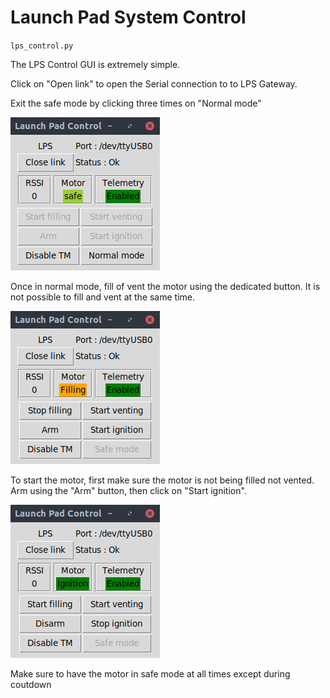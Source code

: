 # Launch Pad System Control

`lps_control.py`

The LPS Control GUI is extremely simple.

Click on "Open link" to open the Serial connection to to LPS Gateway. 

Exit the safe mode by clicking three times on "Normal mode"

![lps_1](/doc/images/lps_control_1.png)

Once in normal mode, fill of vent the motor using the dedicated button. It is not possible to fill and vent at the same time.

![lps_2](/doc/images/lps_control_2.png)

To start the motor, first make sure the motor is not being filled not vented. Arm using the "Arm" button, then click on "Start ignition".

![lps_2](/doc/images/lps_control_3.png)

Make sure to have the motor in safe mode at all times except during coutdown